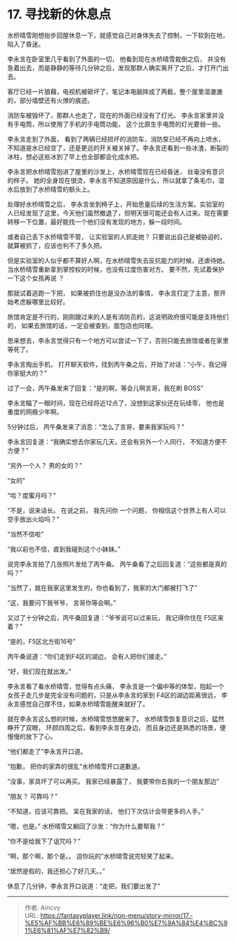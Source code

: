 # 17. 寻找新的休息点


水桥晴雪刚想抬步回屋休息一下，就感觉自己对身体失去了控制，一下软到在地，陷入了昏迷。

李永言在卧室里几乎看到了外面的一切， 他看到现在水桥晴雪栽倒之后， 并没有急着出去，而是静静的等待几分钟之后，发现那群人确实离开了之后，才打开门出去。 

客厅已经一片狼藉，电视机被砸坏了，笔记本电脑摔成了两截，整个屋里湿漉漉的，部分墙壁还有火燎的痕迹。

消防车被毁坏了，那群人也走了，现在的外面已经没有了灯光。 李永言家里并没有手电筒，所以使用了手机的手电筒功能， 这个比原生手电筒的灯光要弱一些。 

李永言走到了外面， 看到了两辆已经损坏的消防车，消防泵已经不再向上喷水， 不知道是水已经空了，还是更远的开关被关掉了。李永言还看到一些冰渣，断裂的冰柱，想必这些冰到了早上也全部都会化成水把。

李永言把水桥晴雪抱进了屋里的沙发上，水桥晴雪现在已经昏迷， 丝毫没有意识的样子。 她的全身现在很烫，李永言不知道原因是什么，所以就拿了条毛巾，湿水后放到了水桥晴雪的额头上。 

处理好水桥晴雪之后， 李永言坐到椅子上，开始思量后续的生活方案。实验室的人已经发现了这里，今天他们虽然撤退了，但明天很可能还会有人过来。现在需要转移一下位置，最好能找一个他们没有发现的地方，躲一段时间。   

或者自己丢下水桥晴雪不管， 让实验室的人抓走她？ 只要说出自己是被胁迫的，就算被抓了，应该也判不了多久把。 

但是实验室的人似乎都不算好人啊，在水桥晴雪失去反抗能力的时候，还虐待她。 当水桥晴雪重新拿到掌控权的时候，也没有过度伤害对方。 要不然，先试着保护一下这个女孩再说 ？

那就试着逃跑一下把， 如果被抓住也是没办法的事情， 李永言打定了主意，那开始考虑躲哪里比较好。 

旅馆肯定是不行的，刚刚跟过来的人是有消防员的，这说明政府很可能是支持他们的， 如果去旅馆的话，一定会被查到，面包店也同理。

思来想去，李永言觉得只有一个地方可以尝试一下了，否则只能去旅馆或者在家里等死了。 

李永言掏出手机， 打开聊天软件，找到丙午桑之后，开始了对话：“小午，我记得你家挺大的？”

过了一会，丙午桑发来了回复：“是的啊，等会儿啊言哥，我在刷 BOSS”

李永言瞄了一眼时间，现在已经将近12点了，没想到这家伙还在玩续零， 他也是重度的网瘾少年啊。

5分钟过后， 丙午桑发来了消息：“怎么了言哥，要来我家玩吗？”

李永言回复道：“我确实想去你家玩几天，还会有另外一个人同行， 不知道方便不方便？”

“另外一个人？ 男的女的？”

“女的”

“哈？度蜜月吗？”

“不是，说来话长。  在说之前， 我先问你 一个问题， 你相信这个世界上有人可以空手放出火焰吗？”

“当然不信啦”

“我以前也不信，直到我碰到这个小妹妹。”

说完李永言拍了几张照片发给了丙午桑。 丙午桑看了之后回复道：“这些都是真的吗？”

“当然了，就在我家这里发生的，你也看到了，我家的大门都被打飞了”

“这，我要问下我爷爷， 言哥你等会啊。”

又过了十分钟之后，丙午桑回复道：“爷爷说可以过来玩， 我记得你住在 F5区来着？”

“是的，F5区北方街16号”

丙午桑说道：“你们走到F4区的湖边， 会有人把你们接走。”

“好，我们现在就出发。”

李永言看了看水桥晴雪，觉得有点头痛， 李永言是一个偏中等的体型，抱起一个女孩子走几步是完全没有问题的，只是从李永言的家到 F4区的湖边距离很远， 李永言感觉自己撑不住，如果水桥晴雪能醒来就好了。 

就在李永言这么想的时候，水桥晴雪悠悠醒来了。  水桥晴雪恢复意识之后，猛然睁开了双眼， 环顾四周之后，看到李永言在身边， 而且身边还是熟悉的场景，便慢慢的放下了心。 

“他们都走了”李永言开口道。

“抱歉， 把你的家弄的很乱”水桥晴雪开口道歉道。

“没事，家具坏了可以再买。 我家已经暴露了， 我要带你去我的一个朋友那边”

“朋友？ 可靠吗？”

“不知道，应该可靠把。 呆在我家的话， 他们下次估计会带更多的人手。”

“嗯，也是。” 水桥晴雪又躺回了沙发：“你为什么要帮我？”

“你不是给我下了诅咒吗？”

“啊，那个啊，那个是。。 逗你玩的”水桥晴雪说完轻笑了起来。 

“居然是假的，我还担心了好几天。。”

休息了几分钟，李永言开口说道：“走把，我们要出发了”



---

> 作者: Aincvy  
> URL: https://fantasyplayer.link/non-menu/story-mirror/17.-%E5%AF%BB%E6%89%BE%E6%96%B0%E7%9A%84%E4%BC%91%E6%81%AF%E7%82%B9/  

